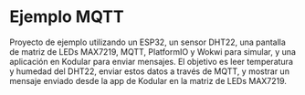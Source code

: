 # Ejemplo MQTT
Proyecto de ejemplo utilizando un ESP32, un sensor DHT22, una pantalla de matriz de LEDs MAX7219, MQTT, PlatformIO y Wokwi para simular, y una aplicación en Kodular para enviar mensajes.
El objetivo es leer temperatura y humedad del DHT22, enviar estos datos a través de MQTT, y mostrar un mensaje enviado desde la app de Kodular en la matriz de LEDs MAX7219.